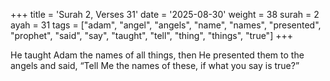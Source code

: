 +++
title = 'Surah 2, Verses 31'
date = '2025-08-30'
weight = 38
surah = 2
ayah = 31
tags = ["adam", "angel", "angels", "name", "names", "presented", "prophet", "said", "say", "taught", "tell", "thing", "things", "true"]
+++

He taught Adam the names of all things, then He presented them to the angels and said, “Tell Me the names of these, if what you say is true?”